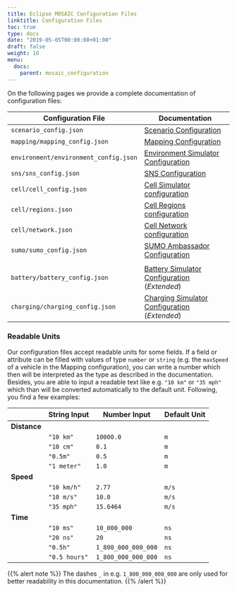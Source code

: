 ```yaml
---
title: Eclipse MOSAIC Configuration Files
linktitle: Configuration Files
toc: true
type: docs
date: "2019-05-05T00:00:00+01:00"
draft: false
weight: 10
menu:
  docs:
    parent: mosaic_configuration
---
```


On the following pages we provide a complete documentation of configuration files:

| Configuration File  | Documentation |
| --------------------|---------------|
|  `scenario_config.json` | [Scenario Configuration](scenario_config) |
|  `mapping/mapping_config.json` | [Mapping Configuration](mapping_ambassador_config) |
|  `environment/environment_config.json` | [Environment Simulator Configuration](environment_config) |
|  `sns/sns_config.json` | [SNS Configuration](sns_config) |
|  `cell/cell_config.json` | [Cell Simulator configuration](cell_config) |
|  `cell/regions.json` | [Cell Regions configuration](cell_region_config) |
|  `cell/network.json` | [Cell Network configuration](cell_network_config) |
|  `sumo/sumo_config.json` | [SUMO Ambassador Configuration](sumo_config)|
| | |
|  `battery/battery_config.json` | [Battery Simulator Configuration](battery_config) (_Extended_)|
|  `charging/charging_config.json` | [Charging Simulator Configuration](charging_config) (_Extended_)|

### Readable Units
Our configuration files accept readable units for some fields. 
If a field or attribute can be filled with values of type `number` or `string` (e.g. the `maxSpeed` of a vehicle in the Mapping configuration), 
you can write a number which then will be interpreted as the type as described in the documentation. Besides, you are able
to input a readable text like e.g. `"10 km"` or `"35 mph"` which than will be converted automatically to the default
unit. Following, you find a few examples:  

<style>
table {
width: auto;
min-width: 65%;
}
</style>

|               | String Input  | Number Input        | Default Unit |
|---------------|---------------|---------------------|--------------|
| **Distance**  |               |                     |              |  
|               | `"10 km"`     | `10000.0`           | `m`          |
|               | `"10 cm"`     | `0.1`               | `m`          |
|               | `"0.5m"`      | `0.5`               | `m`          |
|               | `"1 meter"`   | `1.0`               | `m`          |
| **Speed**     |               |                     |              |  
|               | `"10 km/h"`   | `2.77`              | `m/s`        |
|               | `"10 m/s"`    | `10.0`              | `m/s`        |
|               | `"35 mph"`    | `15.6464`           | `m/s`        |
| **Time**      |               |                     |              |  
|               | `"10 ms"`     | `10_000_000`        | `ns`         |
|               | `"20 ns"`     | `20`                | `ns`         |
|               | `"0.5h"`      | `1_800_000_000_000` | `ns`         |
|               | `"0.5 hours"` | `1_800_000_000_000` | `ns`         |

{{% alert note %}}
The dashes `_` in e.g. `1_800_000_000_000` are only used for better readability in this documentation.
{{% /alert %}}